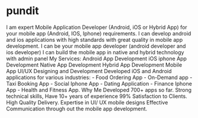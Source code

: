 # pundit
I am expert Mobile Application Developer (Android, iOS or Hybrid App) for your mobile app (Android, IOS, Iphone) requirements. I can develop android and ios applications with high standards with great quality in mobile app development.    I can be your mobile app developer (android developer and ios developer) I can build the mobile app in native and hybrid technology with admin panel    My Services:    Android App Development iOS iphone App Development Native App Development Hybrid App Development  Mobile App UI/UX Designing and Development   Developed iOS and Android applications for various industries:    - Food Ordering App  - On-Demand app  - Taxi Booking App  - Social Iphone App  - Dating Application  - Finance Iphone App  - Health and Fitness App.    Why Me    Developed 700+ apps so far. Strong technical skills, Have 10+ years of experience 99% Satisfaction to Clients. High Quality Delivery. Expertise in UI/ UX mobile designs Effective Communication through out the mobile app development.  
